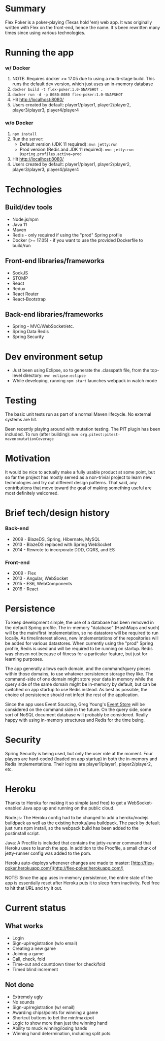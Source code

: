 # Summary

Flex Poker is a poker-playing (Texas hold 'em) web app.  It was originally written with Flex on the front-end, hence the name.  It's been rewritten many times since using various technologies.

# Running the app

### w/ Docker
1. NOTE: Requires docker >= 17.05 due to using a multi-stage build.  This runs the default dev version, which just uses an in-memory database
2. `docker build -t flex-poker:1.0-SNAPSHOT .`
3. `docker run -d -p 8080:8080 flex-poker:1.0-SNAPSHOT`
4. Hit [http://localhost:8080/](http://localhost:8080/)
5. Users created by default: player1/player1, player2/player2, player3/player3, player4/player4

### w/o Docker
1. `npm install`
2. Run the server:
   * Default version (JDK 11 required): `mvn jetty:run`
   * Prod version (Redis and JDK 11 required): `mvn jetty:run -Dspring.profiles.active=prod`
3. Hit [http://localhost:8080/](http://localhost:8080/)
4. Users created by default: player1/player1, player2/player2, player3/player3, player4/player4

# Technologies

## Build/dev tools
* Node.js/npm
* Java 11
* Maven
* Redis - only required if using the "prod" Spring profile
* Docker (>= 17.05) - if you want to use the provided Dockerfile to build/run

## Front-end libraries/frameworks
* SockJS
* STOMP
* React
* Redux
* React Router
* React-Bootstrap

## Back-end libraries/frameworks
* Spring - MVC/WebSocket/etc.
* Spring Data Redis
* Spring Security

# Dev environment setup

* Just been using Eclipse, so to generate the .classpath file, from the top-level directory: `mvn eclipse:eclipse`
* While developing, running `npm start` launches webpack in watch mode

# Testing

The basic unit tests run as part of a normal Maven lifecycle.  No external systems are hit.

Been recently playing around with mutation testing.  The PIT plugin has been included.  To run (after building): `mvn org.pitest:pitest-maven:mutationCoverage`

# Motivation

It would be nice to actually make a fully usable product at some point, but so far the project has mostly served as a non-trivial project to learn new technologies and try out different design patterns.  That said, any contributions that move toward the goal of making something useful are most definitely welcomed.

# Brief tech/design history

### Back-end
* 2009 - BlazeDS, Spring, Hibernate, MySQL
* 2013 - BlazeDS replaced with Spring WebSocket
* 2014 - Rewrote to incorporate DDD, CQRS, and ES

### Front-end
* 2009 - Flex
* 2013 - Angular, WebSocket
* 2015 - ES6, WebComponents
* 2016 - React

# Persistence

To keep development simple, the use of a database has been removed in the default Spring profile.  The in-memory "database" (HashMaps and such) will be the main/first implementation, so no datastore will be required to run locally.  As time/interest allows, new implementations of the repositories will be added for various datastores.  When currently using the "prod" Spring profile, Redis is used and will be required to be running on startup.  Redis was chosen not because of fitness for a particular feature, but just for learning purposes.

The app generally allows each domain, and the command/query pieces within those domains, to use whatever persistence storage they like.  The command-side of one domain might store your data in memory while the query side of the same domain might be in-memory by default, but can be switched on app startup to use Redis instead.  As best as possible, the choice of persistence should not infect the rest of the application.

Since the app uses Event Sourcing, Greg Young's [Event Store](https://github.com/EventStore/EventStore) will be considered on the command side in the future.  On the query side, some sort of NoSQL document database will probably be considered.  Really happy with using in-memory structures and Redis for the time being.

# Security

Spring Security is being used, but only the user role at the moment.  Four players are hard-coded (loaded on app startup) in both the in-memory and Redis implementations.  Their logins are player1/player1, player2/player2, etc.

# Heroku

Thanks to Heroku for making it so simple (and free) to get a WebSocket-enabled Java app up and running on the public cloud.

Node.js: The Heroku config had to be changed to add a heroku/nodejs buildpack as well as the existing heroku/java buildpack.  The pack by default just runs npm install, so the webpack build has been added to the postinstall script.

Java: A Procfile is included that contains the jetty-runner command that Heroku uses to launch the app.  In addition to the Procfile, a small chunk of jetty-runner config was added to the pom.

Heroku auto-deploys whenever changes are made to master: [http://flex-poker.herokuapp.com/](http://flex-poker.herokuapp.com/)

NOTE: Since the app uses in-memory persistence, the entire state of the app is essentially reset after Heroku puts it to sleep from inactivity.  Feel free to hit that URL and try it out.

# Current status

## What works

* Login
* Sign-up/registration (w/o email)
* Creating a new game
* Joining a game
* Call, check, fold
* Time-out and countdown timer for check/fold
* Timed blind increment

## Not done

* Extremely ugly
* No sounds
* Sign-up/registration (w/ email)
* Awarding chips/points for winning a game
* Shortcut buttons to bet the min/max/pot
* Logic to show more than just the winning hand
* Ability to muck winning/losing hands
* Winning hand determination, including split pots

